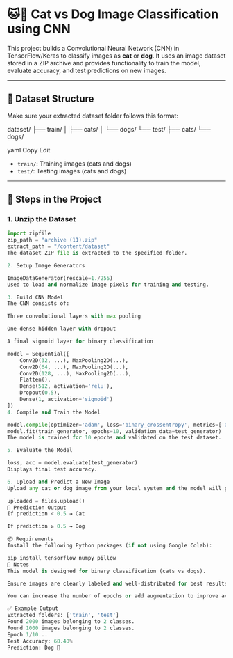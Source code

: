 # 🐱🐶 Cat vs Dog Image Classification using CNN

This project builds a Convolutional Neural Network (CNN) in TensorFlow/Keras to classify images as **cat** or **dog**. It uses an image dataset stored in a ZIP archive and provides functionality to train the model, evaluate accuracy, and test predictions on new images.

---

## 📁 Dataset Structure

Make sure your extracted dataset folder follows this format:

dataset/
├── train/
│ ├── cats/
│ └── dogs/
└── test/
├── cats/
└── dogs/

yaml
Copy
Edit

- `train/`: Training images (cats and dogs)
- `test/`: Testing images (cats and dogs)

---

## 🚀 Steps in the Project

### 1. **Unzip the Dataset**

```python
import zipfile
zip_path = "archive (11).zip"
extract_path = "/content/dataset"
The dataset ZIP file is extracted to the specified folder.

2. Setup Image Generators

ImageDataGenerator(rescale=1./255)
Used to load and normalize image pixels for training and testing.

3. Build CNN Model
The CNN consists of:

Three convolutional layers with max pooling

One dense hidden layer with dropout

A final sigmoid layer for binary classification

model = Sequential([
    Conv2D(32, ...), MaxPooling2D(...),
    Conv2D(64, ...), MaxPooling2D(...),
    Conv2D(128, ...), MaxPooling2D(...),
    Flatten(),
    Dense(512, activation='relu'),
    Dropout(0.5),
    Dense(1, activation='sigmoid')
])
4. Compile and Train the Model

model.compile(optimizer='adam', loss='binary_crossentropy', metrics=['accuracy'])
model.fit(train_generator, epochs=10, validation_data=test_generator)
The model is trained for 10 epochs and validated on the test dataset.

5. Evaluate the Model

loss, acc = model.evaluate(test_generator)
Displays final test accuracy.

6. Upload and Predict a New Image
Upload any cat or dog image from your local system and the model will predict its class.

uploaded = files.upload()
🧠 Prediction Output
If prediction < 0.5 → Cat

If prediction ≥ 0.5 → Dog

📦 Requirements
Install the following Python packages (if not using Google Colab):

pip install tensorflow numpy pillow
📌 Notes
This model is designed for binary classification (cats vs dogs).

Ensure images are clearly labeled and well-distributed for best results.

You can increase the number of epochs or add augmentation to improve accuracy.

✅ Example Output
Extracted folders: ['train', 'test']
Found 2000 images belonging to 2 classes.
Found 1000 images belonging to 2 classes.
Epoch 1/10...
Test Accuracy: 68.40%
Prediction: Dog 🐶
